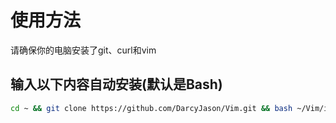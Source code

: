 # 使用方法

请确保你的电脑安装了git、curl和vim

## 输入以下内容自动安装(默认是Bash)

```bash
cd ~ && git clone https://github.com/DarcyJason/Vim.git && bash ~/Vim/install.sh
```
